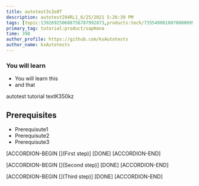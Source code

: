 ```yaml
---
title: autotest3s3o8T
description: autotestI04RL1_6/25/2021 5:26:39 PM
tags: [topic:139269250608756787992873,products:tech/73554900100700000996,tutorial:experience/advanced]
primary_tag: tutorial:product/sapHana
time: 398
author_profile: https://github.com/ksAutotests
author_name: ksAutotests
---
```

### You will learn
- You will learn this
- and that

autotest tutorial textK350kz

## Prerequisites
- Prerequisute1
- Prerequisute2
- Prerequisute3

[ACCORDION-BEGIN [](First step)]
[DONE]
[ACCORDION-END]

[ACCORDION-BEGIN [](Second step)]
[DONE]
[ACCORDION-END]

[ACCORDION-BEGIN [](Third step)]
[DONE]
[ACCORDION-END]

